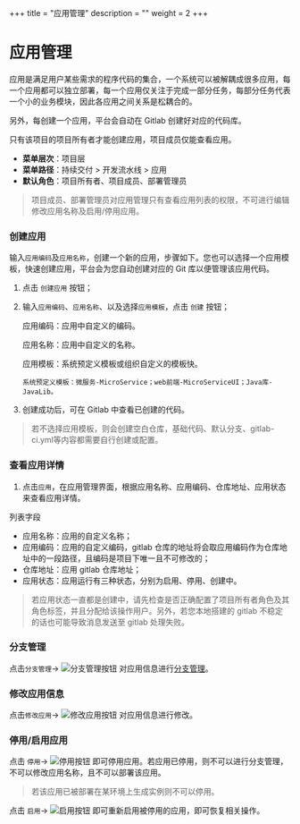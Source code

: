 ﻿+++
title = "应用管理"
description = ""
weight = 2
+++

# 应用管理
 
应用是满足用户某些需求的程序代码的集合，一个系统可以被解耦成很多应用，每一个应用都可以独立部署，每一个应用仅关注于完成一部分任务，每部分任务代表一个小的业务模块，因此各应用之间关系是松耦合的。

另外，每创建一个应用，平台会自动在 Gitlab 创建好对应的代码库。

只有该项目的项目所有者才能创建应用，项目成员仅能查看应用。
  
  - **菜单层次**：项目层
  - **菜单路径**：持续交付 > 开发流水线 > 应用
  - **默认角色**：项目所有者、项目成员、部署管理员

<blockquote class="note">
  项目成员、部署管理员对应用管理只有查看应用列表的权限，不可进行编辑修改应用名称及启用/停用应用。
</blockquote>

### 创建应用

输入`应用编码`及`应用名称`，创建一个新的应用，步骤如下。您也可以选择一个应用模板，快速创建应用，平台会为您自动创建对应的 Git 库以便管理该应用代码。

 1. 点击 `创建应用` 按钮；

 1. 输入`应用编码`、`应用名称`、以及选择`应用模板`，点击 `创建` 按钮；

    应用编码：应用中自定义的编码。

    应用名称：应用中自定义的名称。

    应用模板：系统预定义模板或组织自定义的模板快。

        系统预定义模板：微服务-MicroService；web前端-MicroServiceUI；Java库-JavaLib。
      
 1. 创建成功后，可在 Gitlab 中查看已创建的代码。

<blockquote class="note">
  若不选择应用模板，则会创建空白仓库，基础代码、默认分支、gitlab-ci.yml等内容都需要自行创建或配置。
</blockquote>

### 查看应用详情

  1. 点击`应用`，在应用管理界面，根据应用名称、应用编码、仓库地址、应用状态来查看应用详情。

列表字段

 - 应用名称：应用的自定义名称；
 - 应用编码：应用的自定义编码，gitlab 仓库的地址将会取应用编码作为仓库地址中的一段路径，且编码是项目下唯一且不可修改的；
 - 仓库地址：应用 gitlab 仓库地址；
 - 应用状态：应用运行有三种状态，分别为启用、停用、创建中。

<blockquote class="note">
  若应用状态一直都是创建中，请先检查是否正确配置了项目所有者角色及其角色标签，并且分配给该操作用户。另外，若您本地搭建的 gitlab 不稳定的话也可能导致消息发送至 gitlab 处理失败。
</blockquote>

### 分支管理

点击`分支管理`→ ![分支管理按钮](/docs/user-guide/development-pipeline/image/分支管理按钮.png) 对应用信息进行[分支管理](../../development-pipeline/branch-management)。

### 修改应用信息

点击`修改应用`→ ![修改应用按钮](/docs/user-guide/development-pipeline/image/修改应用按钮.png) 对应用信息进行修改。

### 停用/启用应用

 点击 `停用`→ ![停用按钮](/docs/user-guide/development-pipeline/image/停用按钮.png) 即可停用应用。若应用已停用，则不可以进行分支管理，不可以修改应用名称，且不可以部署该应用。
 
<blockquote class="note">
  若该应用已被部署在某环境上生成实例则不可以停用。 
</blockquote>

 点击 `启用`→ ![启用按钮](/docs/user-guide/development-pipeline/image/启用按钮.png) 即可重新启用被停用的应用，即可恢复相关操作。